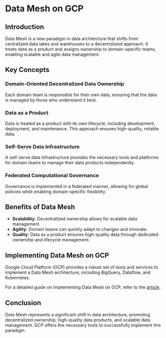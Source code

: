 # Data Mesh on GCP

## Introduction
Data Mesh is a new paradigm in data architecture that shifts from centralized data lakes and warehouses to a decentralized approach. It treats data as a product and assigns ownership to domain-specific teams, enabling scalable and agile data management.

## Key Concepts

### Domain-Oriented Decentralized Data Ownership
Each domain team is responsible for their own data, ensuring that the data is managed by those who understand it best.

### Data as a Product
Data is treated as a product with its own lifecycle, including development, deployment, and maintenance. This approach ensures high-quality, reliable data.

### Self-Serve Data Infrastructure
A self-serve data infrastructure provides the necessary tools and platforms for domain teams to manage their data products independently.

### Federated Computational Governance
Governance is implemented in a federated manner, allowing for global policies while enabling domain-specific flexibility.

## Benefits of Data Mesh
- **Scalability**: Decentralized ownership allows for scalable data management.
- **Agility**: Domain teams can quickly adapt to changes and innovate.
- **Quality**: Data as a product ensures high-quality data through dedicated ownership and lifecycle management.

## Implementing Data Mesh on GCP
Google Cloud Platform (GCP) provides a robust set of tools and services to implement a Data Mesh architecture, including BigQuery, Dataflow, and Kubernetes.

For a detailed guide on implementing Data Mesh on GCP, refer to the [article](https://medium.com/gnomondigital/data-mesh-on-gcp-from-operational-data-to-data-product-deployment-173e43e06b68).

## Conclusion
Data Mesh represents a significant shift in data architecture, promoting decentralized ownership, high-quality data products, and scalable data management. GCP offers the necessary tools to successfully implement this paradigm.
